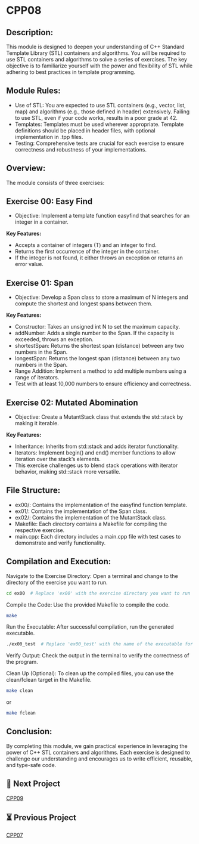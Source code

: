 # CPP08


## Description:

This module is designed to deepen your understanding of C++ Standard Template Library (STL) containers and algorithms. You will be required to use STL containers and algorithms to solve a series of exercises. The key objective is to familiarize yourself with the power and flexibility of STL while adhering to best practices in template programming.

## Module Rules:

- Use of STL: You are expected to use STL containers (e.g., vector, list, map) and algorithms (e.g., those defined in <algorithm> header) extensively. Failing to use STL, even if your code works, results in a poor grade at 42.
- Templates: Templates must be used wherever appropriate. Template definitions should be placed in header files, with optional implementation in .tpp files.
- Testing: Comprehensive tests are crucial for each exercise to ensure correctness and robustness of your implementations.

## Overview:

The module consists of three exercises:

## Exercise 00: Easy Find
- Objective: Implement a template function easyfind that searches for an integer in a container.
  
**Key Features:**
- Accepts a container of integers (T) and an integer to find.
- Returns the first occurrence of the integer in the container.
- If the integer is not found, it either throws an exception or returns an error value.

## Exercise 01: Span
- Objective: Develop a Span class to store a maximum of N integers and compute the shortest and longest spans between them.
  
**Key Features:**
- Constructor: Takes an unsigned int N to set the maximum capacity.
- addNumber: Adds a single number to the Span. If the capacity is exceeded, throws an exception.
- shortestSpan: Returns the shortest span (distance) between any two numbers in the Span.
- longestSpan: Returns the longest span (distance) between any two numbers in the Span.
- Range Addition: Implement a method to add multiple numbers using a range of iterators.
- Test with at least 10,000 numbers to ensure efficiency and correctness.

## Exercise 02: Mutated Abomination
- Objective: Create a MutantStack class that extends the std::stack by making it iterable.
  
**Key Features:**
- Inheritance: Inherits from std::stack and adds iterator functionality.
- Iterators: Implement begin() and end() member functions to allow iteration over the stack’s elements.
- This exercise challenges us to blend stack operations with iterator behavior, making std::stack more versatile.

## File Structure: 
- ex00/: Contains the implementation of the easyfind function template.
- ex01/: Contains the implementation of the Span class.
- ex02/: Contains the implementation of the MutantStack class.
- Makefile: Each directory contains a Makefile for compiling the respective exercise.
- main.cpp: Each directory includes a main.cpp file with test cases to demonstrate and verify functionality.

## Compilation and Execution:

Navigate to the Exercise Directory: Open a terminal and change to the directory of the exercise you want to run.
 ```bash
cd ex00  # Replace 'ex00' with the exercise directory you want to run
```
Compile the Code: Use the provided Makefile to compile the code.
 ```bash
make
```
Run the Executable: After successful compilation, run the generated executable.
```bash
./ex00_test  # Replace 'ex00_test' with the name of the executable for the exercise
```
Verify Output: Check the output in the terminal to verify the correctness of the program.
   
Clean Up (Optional): To clean up the compiled files, you can use the clean/fclean target in the Makefile.
 ```bash
make clean
```
or 
 ```bash
make fclean
```

## Conclusion:

By completing this module, we gain practical experience in leveraging the power of C++ STL containers and algorithms. Each exercise is designed to challenge our understanding and encourages us to write efficient, reusable, and type-safe code.

## 🚀 Next Project

[CPP09](https://github.com/adhaka-afk/CPP09)

## ⏳ Previous Project

[CPP07](https://github.com/adhaka-afk/CPP07)


